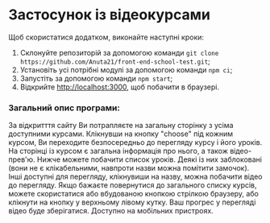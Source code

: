 # Застосунок із відеокурсами

Щоб скористатися додатком, виконайте наступні кроки:

1. Склонуйте репозиторій за допомогою команди `git clone https://github.com/Anuta21/front-end-school-test.git`;
2. Установіть усі потрібні модулі за допомогою команди `npm ci`;
3. Запустіть за допомогою команди `npm start`;
4. Відкрийте [http://localhost:3000](http://localhost:3000), щоб побачити в браузері.

### Загальний опис програми:

За відкритття сайту Ви потрапляєте на загальну сторінку з усіма доступними курсами. Клікнувши на кнопку "choose" під кожним курсом, Ви переходите безпосередньо до перегляду курсу і його уроків. На сторінці із курсом є загальна інформація про нього, а також відео-прев'ю. Нижче можете побачити список уроків. Деякі із них заблоковані (вони не є клікабельними, навпроти назви можна помітити замочок). Інші доступні для перегляду, клікнувиши на назву, можна побачити відео до перегляду. Якщо бажаєте повернутися до загального списку курсів, можете скористатися або вбудованою кнопкою стрілкою браузеру, або клікнути на кнопку у верхньому лівому кутку. Ваш прогрес у перегляді відео буде зберігатися. Доступно на мобільних пристроях.
